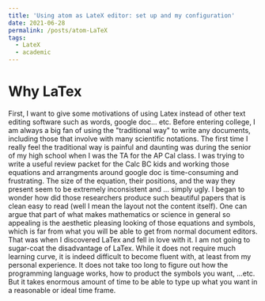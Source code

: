 ```yaml
---
title: 'Using atom as LateX editor: set up and my configuration'
date: 2021-06-28
permalink: /posts/atom-LaTeX
tags:
  - LateX
  - academic
---
```


Why LaTex 
======
First, I want to give some motivations of using Latex instead of other text editing software such as words, google doc... etc.
Before entering college, I am always a big fan of using the "traditional way" to write any documents, including those that involve
with many scientific notations. The first time I really feel the traditional way is painful and daunting was during the senior of my high school
when I was the TA for the AP Cal class. I was trying to write a useful review packet for the Calc BC kids and working those equations and arrangments
around google doc is time-consuming and frustrating. The size of the equation, their positions, and the way they present seem to be 
extremely inconsistent and ... simply ugly. I began to wonder how did those researchers produce such beautiful papers that is clean easy to read (well I 
mean the layout not the content itself). One can argue that part of what makes mathematics or science in general so appealing is the aesthetic pleasing 
looking of those equations and symbols, which is far from what you will be able to get from normal document editors. That was when I 
discovered LaTex and fell in love with it. I am not going to sugar-coat the disadvantage of LaTex. While it does not require much learning curve,
it is indeed difficult to become fluent with, at least from my personal experience. It does not take too long to figure out how the programming 
language works, how to product the symbols you want, ...etc. But it takes enormous amount of time to be able to type up what you want in a reasonable 
or ideal time frame. 